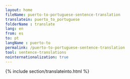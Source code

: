 ```yaml
---
layout: home
fileName: puerto-to-portuguese-sentence-translation
translatein: puerto_to_portuguese
folderName : translate
lang: en
from: es
to: pt
langName : puerto-to
permalink: /puerto-to-portuguese-sentence-translation
tool: sentence-translations
nointernationalization: true
---
```

{% include section/translateinto.html %}
